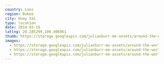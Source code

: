 ```yaml
---
country: Laos
region: Bokeo
city: Huay Xai
type: location
date: 2014-03-18
latlng: 20.285299,100.406961
thumb: https://storage.googleapis.com/julianburr-me-assets/around-the-world/laos/huay-xai/IMG_3537--thumb.JPG
images:
  - https://storage.googleapis.com/julianburr-me-assets/around-the-world/laos/huay-xai/IMG_3546.JPG
  - https://storage.googleapis.com/julianburr-me-assets/around-the-world/laos/huay-xai/IMG_3537.JPG
  - https://storage.googleapis.com/julianburr-me-assets/around-the-world/laos/huay-xai/IMG_3533.JPG
---
```

